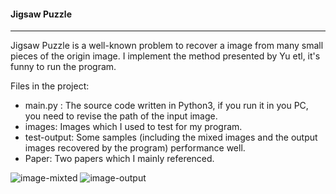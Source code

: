 #### Jigsaw Puzzle

-----

Jigsaw Puzzle is a well-known problem to recover a image from many small pieces of the origin image. I implement the method presented by  Yu etl, it's funny to run the program. 

Files in the project:

- main.py : The source code written in Python3, if you run it in you PC, you need to revise the path of the input image.
- images: Images which I used to test for my program.
- test-output: Some samples (including the mixed images and the output images recovered by the program) performance well.
- Paper: Two papers which I mainly referenced.

![image-mixted](https://github.com/FuzuoZhang/Jigsaw-Puzzle/tree/master/test-output/1-mixed.png)
![image-output](https://github.com/FuzuoZhang/Jigsaw-Puzzle/tree/master/test-output/1-output.png)
      

